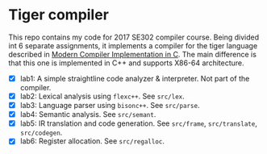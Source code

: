 # Tiger compiler

This repo contains my code for 2017 SE302 compiler course. Being divided int 6 separate assignments, it implements a compiler for the tiger language described in [Modern Compiler Implementation in C](https://www.cs.princeton.edu/~appel/modern/c/). The main difference is that this one is implemented in C++ and supports X86-64 architecture.

- [x] lab1: A simple straightline code analyzer & interpreter. Not part of the compiler.
- [x] lab2: Lexical analysis using `flexc++`. See `src/lex`.
- [x] lab3: Language parser using `bisonc++`. See `src/parse`.
- [x] lab4: Semantic analysis. See `src/semant`.
- [x] lab5: IR translation and code generation. See `src/frame`, `src/translate`, `src/codegen`.
- [x] lab6: Register allocation. See `src/regalloc`.
